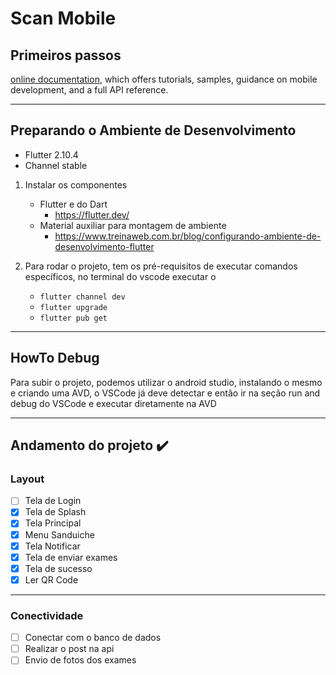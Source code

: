 # Scan Mobile

## Primeiros passos

[online documentation](https://docs.flutter.dev/), which offers tutorials,
samples, guidance on mobile development, and a full API reference.

---
## Preparando o Ambiente de Desenvolvimento

* Flutter 2.10.4
* Channel stable

1. Instalar os componentes 
   - Flutter e do Dart
      - https://flutter.dev/
   - Material auxiliar para montagem de ambiente
     - https://www.treinaweb.com.br/blog/configurando-ambiente-de-desenvolvimento-flutter

2. Para rodar o projeto, tem os pré-requisitos de executar comandos específicos, no terminal do vscode executar o 
   - ```flutter channel dev``` 
   - ```flutter upgrade```
   - ```flutter pub get```
---
## HowTo Debug

Para subir o projeto, podemos utilizar o android studio, instalando o mesmo e criando uma AVD, o VSCode já deve detectar e então ir na seção run and debug do VSCode e executar diretamente na AVD

---
## Andamento do projeto :heavy_check_mark:

### Layout

- [ ] Tela de Login
- [x] Tela de Splash
- [x] Tela Principal
- [x] Menu Sanduiche
- [x] Tela Notificar
- [x] Tela de enviar exames
- [x] Tela de sucesso
- [x] Ler QR Code

----
### Conectividade

- [ ] Conectar com o banco de dados
- [ ] Realizar o post na api
- [ ] Envio de fotos dos exames 